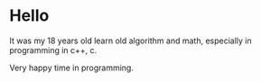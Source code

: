 # Hello
It was my 18 years old learn old algorithm and math, especially in programming in c++, c.

Very happy time in programming.
